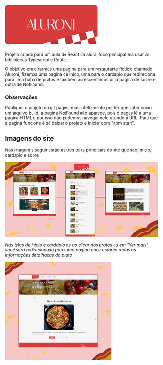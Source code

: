<h1><img src="src/assets/logo.svg" alt="Aluroni"></img></h1>

Projeto criado para um aula de React da alura, foco principal era usar as bibliotecas Typescript e Router.

O objetivo era cirarmos uma pagina para um restaurante ficticio chamado Aluroni, fizemos uma pagina de inico, uma para o cardapio que redireciona para uma baba de pratos e tambem acrescentamos uma pagina de sobre e outra de NotFound.

### Observações

Publiquei o projeto no git pages, mas infelizmente por ter que subir como um arquivo build, a pagina NotFound não aparece, pois o pages lê a uma pagina HTML e por isso não podemos navegar nele usando a URL. Para que a pagina funcione é só baixar o projeto e iniciar com "npm start".

## Imagens do site

Nas imagem a seguir estão as tres telas principais do site que são, inicio, cardapio e sobre

<img src="src/assets/ImagensReadme/Telas-principais.png" alt="Três telas principais"></img>

*Nas telas de inicio e cardapio os ao clicar nos pratos ou em "Ver mais" você será redirecionado para uma pagina onde estarão todas as informações detalhadas do prato*

<img src="src/assets/ImagensReadme/Prato (3).png" alt="Três telas principais"></img>
